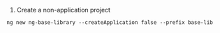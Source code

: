 1. Create a non-application project
```shell script
ng new ng-base-library --createApplication false --prefix base-lib
```
